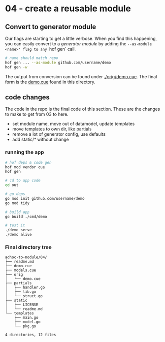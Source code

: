 # 04 - create a reusable module


## Convert to generator module

Our flags are starting to get a little verbose.
When you find this happening, you can easily
convert to a _generator module_ by adding the
`--as-module <name>' flag to any `hof gen` call.

```sh
# name should match repo
hof gen ... --as-module github.com/username/demo
hof gen -w
```

The output from conversion can be found under [./orig/demo.cue](./orig/demo.cue).
The final form is the [demo.cue](./demo.cue) found in this directory. 

## code changes

The code in the repo is the final code of this section.
These are the changes to make to get from 03 to here.

- set module name, move out of datamodel, update templates
- move templates to own dir, like partials
- remove a lot of generator config, use defaults
- add static/* without change

### running the app

```sh
# hof deps & code gen
hof mod vendor cue
hof gen

# cd to app code
cd out

# go deps
go mod init github.com/username/demo
go mod tidy

# build app
go build ./cmd/demo

# test it
./demo serve
./demo alive
```

### Final directory tree

```text
adhoc-to-module/04/
├── readme.md
├── demo.cue
├── models.cue
├── orig
│   └── demo.cue
├── partials
│   ├── handler.go
│   ├── lib.go
│   └── struct.go
├── static
│   ├── LICENSE
│   └── readme.md
└── templates
    ├── main.go
    ├── model.go
    └── pkg.go

4 directories, 12 files
```
